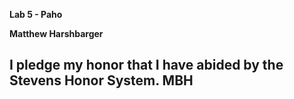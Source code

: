 **Lab 5 - Paho**

**Matthew Harshbarger**

**I pledge my honor that I have abided by the Stevens Honor System. MBH**
---
